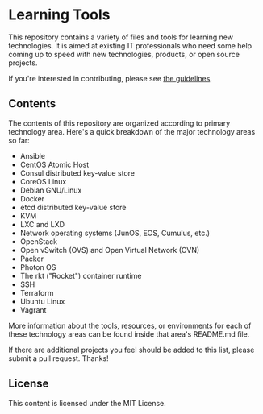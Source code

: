 # Learning Tools

This repository contains a variety of files and tools for learning new technologies. It is aimed at existing IT professionals who need some help coming up to speed with new technologies, products, or open source projects.

If you're interested in contributing, please see [the guidelines](https://github.com/lowescott/learning-tools/blob/master/CONTRIBUTING.md).

## Contents

The contents of this repository are organized according to primary technology area. Here's a quick breakdown of the major technology areas so far:

* Ansible
* CentOS Atomic Host
* Consul distributed key-value store
* CoreOS Linux
* Debian GNU/Linux
* Docker
* etcd distributed key-value store
* KVM
* LXC and LXD
* Network operating systems (JunOS, EOS, Cumulus, etc.)
* OpenStack
* Open vSwitch (OVS) and Open Virtual Network (OVN)
* Packer
* Photon OS
* The rkt ("Rocket") container runtime
* SSH
* Terraform
* Ubuntu Linux
* Vagrant

More information about the tools, resources, or environments for each of these technology areas can be found inside that area's README.md file.

If there are additional projects you feel should be added to this list, please submit a pull request. Thanks!

## License

This content is licensed under the MIT License.
